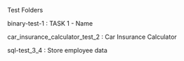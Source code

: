 Test Folders

binary-test-1 :  TASK 1 - Name

car_insurance_calculator_test_2 : Car Insurance Calculator

sql-test_3_4 : Store employee data
